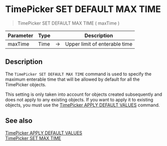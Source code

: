# TimePicker SET DEFAULT MAX TIME

> TimePicker SET DEFAULT MAX TIME ( maxTime )

| Parameter | Type |     | Description |
| --- | --- | --- | --- |
| maxTime | Time | → | Upper limit of enterable time |

## Description

The `TimePicker SET DEFAULT MAX TIME` command is used to specify the maximum enterable time that will be allowed by default for all the TimePicker objects.

This setting is only taken into account for objects created subsequently and does not apply to any existing objects. If you want to apply it to existing objects, you must use the [TimePicker APPLY DEFAULT VALUES](TimePicker%20APPLY%20DEFAULT%20VALUES.ja.md) command.

## See also

[TimePicker APPLY DEFAULT VALUES](TimePicker%20APPLY%20DEFAULT%20VALUES.ja.md)  
[TimePicker SET MAX TIME](TimePicker%20SET%20MAX%20TIME.ja.md)
